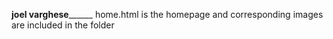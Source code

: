 ________________joel varghese______________________
home.html is the homepage and corresponding images are included in the folder
